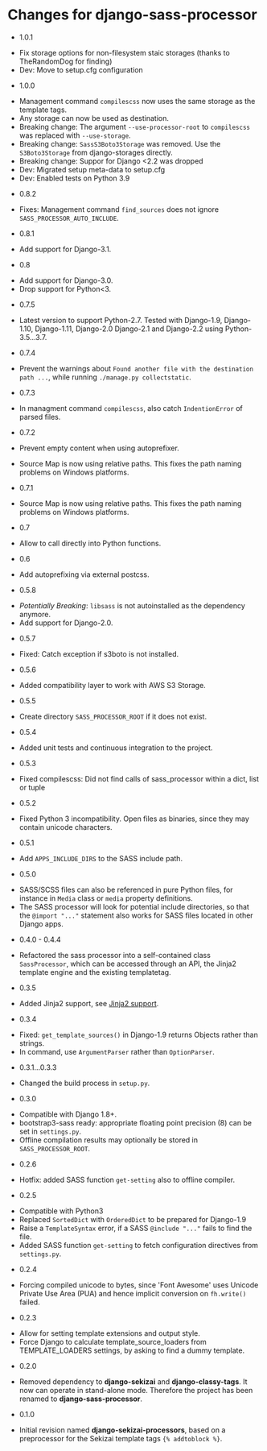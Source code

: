 # Changes for django-sass-processor

- 1.0.1
* Fix storage options for non-filesystem staic storages (thanks to TheRandomDog for finding)
* Dev: Move to setup.cfg configuration

- 1.0.0
* Management command `compilescss` now uses the same storage as the template tags.
* Any storage can now be used as destination.
* Breaking change: The argument `--use-processor-root` to `compilescss` was replaced
  with `--use-storage`.
* Breaking change: `SassS3Boto3Storage` was removed. Use the `S3Boto3Storage` from
  django-storages directly.
* Breaking change: Suppor for Django <2.2 was dropped
* Dev: Migrated setup meta-data to setup.cfg
* Dev: Enabled tests on Python 3.9

- 0.8.2
* Fixes: Management command `find_sources` does not ignore `SASS_PROCESSOR_AUTO_INCLUDE`.

- 0.8.1
* Add support for Django-3.1.

- 0.8
* Add support for Django-3.0.
* Drop support for Python<3.

- 0.7.5
* Latest version to support Python-2.7. Tested with Django-1.9, Django-1.10, Django-1.11, Django-2.0
  Django-2.1 and Django-2.2 using Python-3.5...3.7.

- 0.7.4
* Prevent the warnings about `Found another file with the destination path ...`, while
  running `./manage.py collectstatic`.

- 0.7.3
* In managment command `compilescss`, also catch `IndentionError` of parsed files.

- 0.7.2
* Prevent empty content when using autoprefixer.

* Source Map is now using relative paths. This fixes the path naming problems on Windows platforms.
- 0.7.1

* Source Map is now using relative paths. This fixes the path naming problems on Windows platforms.


- 0.7

* Allow to call directly into Python functions.

- 0.6

* Add autoprefixing via external postcss.

- 0.5.8

* _Potentially Breaking_: `libsass` is not autoinstalled as the dependency anymore.
* Add support for Django-2.0.

- 0.5.7

* Fixed: Catch exception if s3boto is not installed.

- 0.5.6

* Added compatibility layer to work with AWS S3 Storage.

- 0.5.5

* Create directory `SASS_PROCESSOR_ROOT` if it does not exist.

- 0.5.4

* Added unit tests and continuous integration to the project.

- 0.5.3

* Fixed compilescss: Did not find calls of sass_processor within a dict, list or tuple

- 0.5.2

* Fixed Python 3 incompatibility. Open files as binaries, since they may contain unicode characters.

- 0.5.1

* Add `APPS_INCLUDE_DIRS` to the SASS include path.

- 0.5.0

* SASS/SCSS files can also be referenced in pure Python files, for instance in `Media` class or
  `media` property definitions.
* The SASS processor will look for potential include directories, so that the `@import "..."`
  statement also works for SASS files located in other Django apps.

- 0.4.0 - 0.4.4

* Refactored the sass processor into a self-contained class `SassProcessor`, which can be accessed
  through an API, the Jinja2 template engine and the existing templatetag.

- 0.3.5

* Added Jinja2 support, see [Jinja2 support](#jinja2-support).

- 0.3.4

* Fixed: `get_template_sources()` in Django-1.9 returns Objects rather than strings.
* In command, use `ArgumentParser` rather than `OptionParser`.

- 0.3.1...0.3.3

* Changed the build process in `setup.py`.

- 0.3.0

* Compatible with Django 1.8+.
* bootstrap3-sass ready: appropriate floating point precision (8) can be set in `settings.py`.
* Offline compilation results may optionally be stored in `SASS_PROCESSOR_ROOT`.

- 0.2.6

* Hotfix: added SASS function `get-setting` also to offline compiler.

- 0.2.5

* Compatible with Python3
* Replaced `SortedDict` with `OrderedDict` to be prepared for Django-1.9
* Raise a `TemplateSyntax` error, if a SASS `@include "..."` fails to find the file.
* Added SASS function `get-setting` to fetch configuration directives from `settings.py`.

- 0.2.4

* Forcing compiled unicode to bytes, since 'Font Awesome' uses Unicode Private Use Area (PUA)
  and hence implicit conversion on `fh.write()` failed.

- 0.2.3

* Allow for setting template extensions and output style.
* Force Django to calculate template_source_loaders from TEMPLATE_LOADERS settings, by asking to find a dummy template.

- 0.2.0

* Removed dependency to **django-sekizai** and **django-classy-tags**. It now can operate in
  stand-alone mode. Therefore the project has been renamed to **django-sass-processor**.

- 0.1.0

* Initial revision named **django-sekizai-processors**, based on a preprocessor for the Sekizai
  template tags `{% addtoblock %}`.
